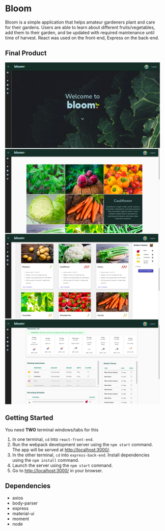 # Bloom

Bloom is a simple application that helps amateur gardeners plant and care for their gardens. Users are able to learn about different fruits/vegetables, add them to their garden, and be updated with required maintenance until time of harvest. React was used on the front-end, Express on the back-end.

## Final Product

!["Screenshot of the home page."](https://github.com/joelhart89/Bloom-Gardening-App/blob/master/docs/home.png?raw=true)
!["Screenshot of the vegetable information page."](https://github.com/joelhart89/Bloom-Gardening-App/blob/master/docs/vegetables.png?raw=true)
!["Screenshot of the vegetable basket page."](https://github.com/joelhart89/Bloom-Gardening-App/blob/master/docs/basket.png?raw=true)
!["Screenshot of the garden maintenance page."](https://github.com/joelhart89/Bloom-Gardening-App/blob/master/docs/garden.png?raw=true)

## Getting Started

You need **TWO** terminal windows/tabs for this

1. In one terminal, `cd` into `react-front-end`. 
2. Run the webpack development server using the `npm start` command. The app will be served at <http://localhost:3000/>.
3. In the other terminal, `cd` into `express-back-end`. Install dependencies using the `npm install` command. 
4. Launch the server using the `npm start` command.
5. Go to <http://localhost:3000/> in your browser.

## Dependencies

- axios
- body-parser
- express
- material-ui
- moment
- node